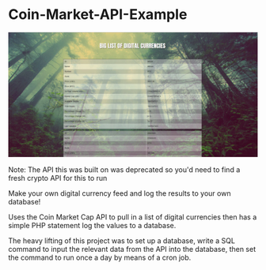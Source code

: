 # Coin-Market-API-Example
![alt text](https://github.com/haa-gg/Coin-Market-API-Example/blob/main/screenshot.jpg?raw=true)

Note: The API this was built on was deprecated so you'd need to find a fresh crypto API for this to run

Make your own digital currency feed and log the results to your own database!

Uses the Coin Market Cap API to pull in a list of digital currencies then has a simple PHP statement log the values to a database.

The heavy lifting of this project was to set up a database, write a SQL command to input the relevant data from the API into the database, then set the command to run once a day by means of a cron job.

